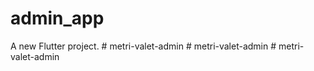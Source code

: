 # admin_app

A new Flutter project.
#   m e t r i - v a l e t - a d m i n  
 #   m e t r i - v a l e t - a d m i n  
 #   m e t r i - v a l e t - a d m i n  
 